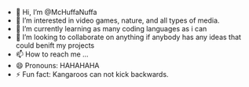 - 👋 Hi, I’m @McHuffaNuffa
- 👀 I’m interested in video games, nature, and all types of media.
- 🌱 I’m currently learning as many coding languages as i can
- 💞️ I’m looking to collaborate on anything if anybody has any ideas that could benift my projects
- 📫 How to reach me ...
- 😄 Pronouns: HAHAHAHA
- ⚡ Fun fact: Kangaroos can not kick backwards.

<!---
McHuffaNuffa/McHuffaNuffa is a ✨ special ✨ repository because its `README.md` (this file) appears on your GitHub profile.
You can click the Preview link to take a look at your changes.
--->
